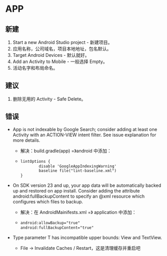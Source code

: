 # APP

## 新建

1. Start a new Android Studio project - 新建项目。
2. 应用名称，公司域名，项目本地地址，包名默认。
3. Target Android Devices - 默认就好。
4. Add an Activity to Mobile - 一般选择 Empty。
5. 活动名字和布局命名。

## 建议

1. 删除无用的 Activity - Safe Delete。

## 错误

- App is not indexable by Google Search; consider adding at least one Activity with an ACTION-VIEW intent filter. See issue explanation for more details.
  - 解决：build.gradle(app) =》android 中添加：
  - ```txt
    lintOptions {
            disable 'GoogleAppIndexingWarning'
            baseline file("lint-baseline.xml")
    }
    ```

- On SDK version 23 and up, your app data will be automatically backed up and restored on app install. Consider adding the attribute android:fullBackupContent to specify an @xml resource which configures which files to backup.
  - 解决：在 AndroidMainifests.xml =》 application 中添加：
  - ```txt
    android:allowBackup="true"
    android:fullBackupContent="true"
    ```

- Type parameter T has incompatible upper bounds: View and TextView.
  - File -> Invalidate Caches / Restart，这是清理缓存并重启吧
